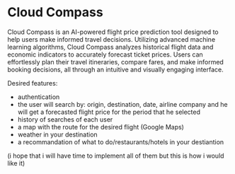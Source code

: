 # Cloud Compass

Cloud Compass is an AI-powered flight price prediction tool designed to help users make informed travel decisions. Utilizing advanced machine learning algorithms, Cloud Compass analyzes historical flight data and economic indicators to accurately forecast ticket prices. Users can effortlessly plan their travel itineraries, compare fares, and make informed booking decisions, all through an intuitive and visually engaging interface. 

Desired features:

- authentication 
- the user will search by: origin, destination, date, airline company and he will get a forecasted flight price for the period that he selected
- history of searches of each user
- a map with the route for the desired flight (Google Maps)
- weather in your destination
- a recommandation of what to do/restaurants/hotels in your destiantion

(i hope that i will have time to implement all of them but this is how i would like it)
